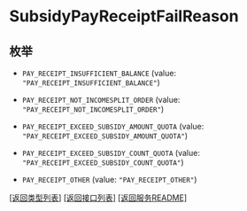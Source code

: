# SubsidyPayReceiptFailReason

## 枚举


* `PAY_RECEIPT_INSUFFICIENT_BALANCE` (value: `"PAY_RECEIPT_INSUFFICIENT_BALANCE"`)

* `PAY_RECEIPT_NOT_INCOMESPLIT_ORDER` (value: `"PAY_RECEIPT_NOT_INCOMESPLIT_ORDER"`)

* `PAY_RECEIPT_EXCEED_SUBSIDY_AMOUNT_QUOTA` (value: `"PAY_RECEIPT_EXCEED_SUBSIDY_AMOUNT_QUOTA"`)

* `PAY_RECEIPT_EXCEED_SUBSIDY_COUNT_QUOTA` (value: `"PAY_RECEIPT_EXCEED_SUBSIDY_COUNT_QUOTA"`)

* `PAY_RECEIPT_OTHER` (value: `"PAY_RECEIPT_OTHER"`)


[\[返回类型列表\]](README.md#类型列表)
[\[返回接口列表\]](README.md#接口列表)
[\[返回服务README\]](README.md)


